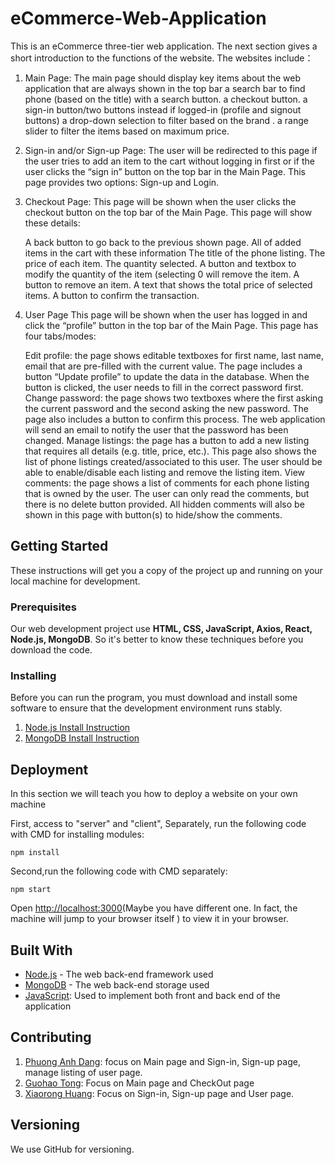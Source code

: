 # eCommerce-Web-Application

This is an eCommerce three-tier web application.  The next section gives a short introduction to the functions of the website. The websites include：

1. Main Page: The main page should display key items about the web application that are always shown in the top bar
   a search bar to find phone (based on the title) with a search button.
   a checkout button.
   a sign-in button/two buttons instead if logged-in (profile and signout buttons)
   a drop-down selection to filter based on the brand .
   a range slider to filter the items based on maximum price.

2. Sign-in and/or Sign-up Page:  The user will be redirected to this page if the user tries to add an item to the cart without logging in first or if the user clicks the “sign in” button on the top bar in the Main Page. This page provides two options: Sign-up and Login.

3. Checkout Page: This page will be shown when the user clicks the checkout button on the top bar of the Main Page. This page will show these details:

   A back button to go back to the previous shown page.
   All of added items in the cart with these information
   The title of the phone listing.
   The price of each item.
   The quantity selected.
   A button and textbox to modify the quantity of the item (selecting 0 will remove the item.
   A button to remove an item.
   A text that shows the total price of selected items.
   A button to confirm the transaction.

4. User Page
   This page will be shown when the user has logged in and click the “profile” button in the top bar of the Main Page. This page has four tabs/modes:

   Edit profile: the page shows editable textboxes for first name, last name, email that are pre-filled with the current value. The page includes a button “Update profile” to update the data in the database. When the button is clicked, the user needs to fill in the correct password first.
   Change password: the page shows two textboxes where the first asking the current password and the second asking the new password. The page also includes a button to confirm this process. The web application will send an email to notify the user that the password has been changed.
   Manage listings: the page has a button to add a new listing that requires all details (e.g. title, price, etc.). This page also shows the list of phone listings created/associated to this user. The user should be able to enable/disable each listing and remove the listing item.
   View comments: the page shows a list of comments for each phone listing that is owned by the user. The user can only read the comments, but there is no delete button provided. All hidden comments will also be shown in this page with button(s) to hide/show the comments.

## Getting Started

These instructions will get you a copy of the project up and running on your local machine for development.

### Prerequisites

Our web development project use **HTML, CSS, JavaScript,  Axios, React, Node.js, MongoDB**. So it's better to know these techniques before you download the code.

### Installing

Before you can run the program, you must download and install some software to ensure that the development environment runs stably.

1. [Node.js Install Instruction](https://nodejs.org/en/download/package-manager#windows-1)
2. [MongoDB Install Instruction](https://www.mongodb.com/docs/manual/installation/)

## Deployment

In this section we will teach you how to deploy a website on your own machine

First, access to "server" and "client",  Separately, run the following code with CMD for installing modules:

```
npm install
```

Second,run the following code with CMD separately:

```
npm start
```

Open [http://localhost:3000](http://localhost:3000)(Maybe you have different one. In fact, the machine will jump to your browser itself ) to view it in your browser.

## Built With

* [Node.js](https://nodejs.org/en) - The web back-end framework used
* [MongoDB](https://www.mongodb.com/cloud/atlas/lp/try4?utm_source=google&utm_campaign=search_gs_pl_evergreen_atlas_core_prosp-brand_gic-null_apac-au_ps-all_desktop_eng_lead&utm_term=mongodb&utm_medium=cpc_paid_search&utm_ad=e&utm_ad_campaign_id=12212624341&adgroup=115749705743&cq_cmp=12212624341&gad=1&gclid=Cj0KCQjw0tKiBhC6ARIsAAOXutmdtOA4xTtFsCdLi4PJKRwLeDY9TnlXL7CPjxwPn5OtjGyeDvhEe0IaAp2REALw_wcB) - The web back-end storage used
* [JavaScript](https://www.javascript.com/): Used to implement both front and back end of the application

## Contributing

1. [Phuong Anh Dang](https://github.sydney.edu.au/Pdan8803): focus on Main page and Sign-in, Sign-up page, manage listing of user page.
2. [Guohao Tong](https://github.sydney.edu.au/gton2618): Focus on Main page and CheckOut page
3. [Xiaorong Huang](https://github.sydney.edu.au/xhua5291): Focus on Sign-in, Sign-up page and User page.

## Versioning

We use GitHub for versioning.  

